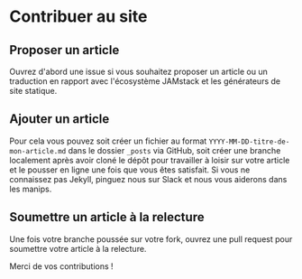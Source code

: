# Contribuer au site

## Proposer un article

Ouvrez d'abord une issue si vous souhaitez proposer un article ou un traduction en rapport avec l'écosystème JAMstack et les générateurs de site statique.

## Ajouter un article

Pour cela vous pouvez soit créer un fichier au format `YYYY-MM-DD-titre-de-mon-article.md` dans le dossier `_posts` via GitHub, soit créer une branche localement après avoir cloné le dépôt pour travailler à loisir sur votre article et le pousser en ligne une fois que vous êtes satisfait.
Si vous ne connaissez pas Jekyll, pinguez nous sur Slack et nous vous aiderons dans les manips.

## Soumettre un article à la relecture

Une fois votre branche poussée sur votre fork, ouvrez une pull request pour soumettre votre article à la relecture.

Merci de vos contributions !
